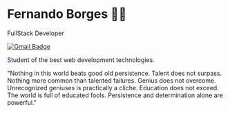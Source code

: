 # Fernando Borges 🙋‍♂️

FullStack Developer

[![Gmail Badge](https://img.shields.io/badge/-blak.contact@gmail.com-4c00b0?style=flat-square&logo=Gmail&logoColor=white&link=mailto:blak.contact@gmail.com)](mailto:blak.contact@gmail.com)


Student of the best web development technologies.

"Nothing in this world beats good old persistence. Talent does not surpass. Nothing more common than talented failures. Genius does not overcome. Unrecognized geniuses is practically a cliche. Education does not exceed. The world is full of educated fools. Persistence and determination alone are powerful."

